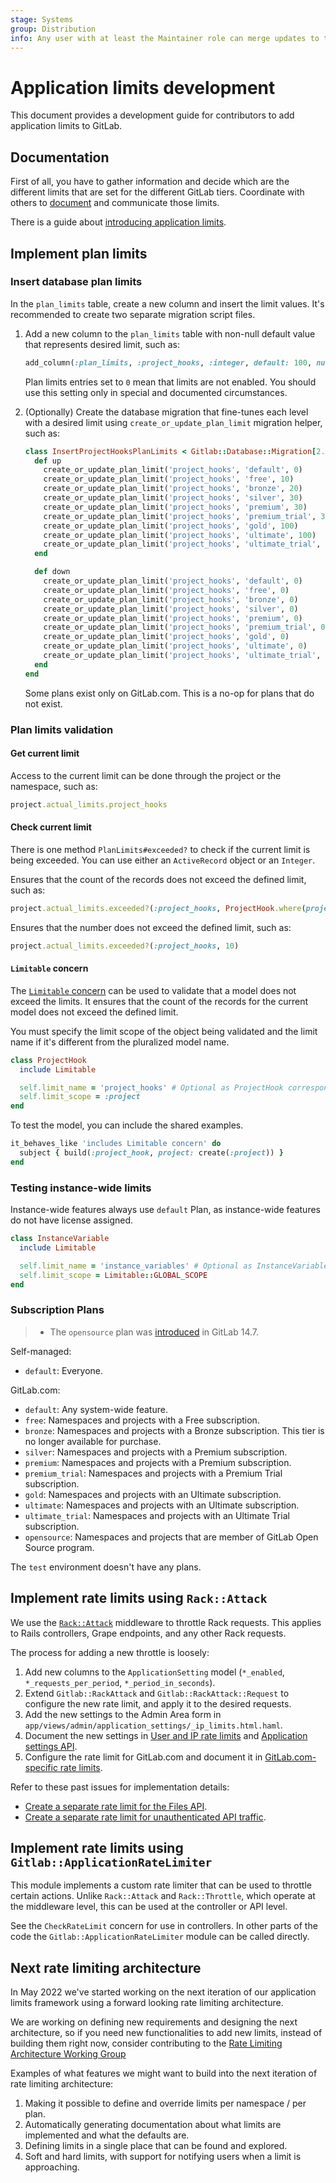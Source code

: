 ```yaml
---
stage: Systems
group: Distribution
info: Any user with at least the Maintainer role can merge updates to this content. For details, see https://docs.gitlab.com/ee/development/development_processes.html#development-guidelines-review.
---
```


# Application limits development

This document provides a development guide for contributors to add application
limits to GitLab.

## Documentation

First of all, you have to gather information and decide which are the different
limits that are set for the different GitLab tiers. Coordinate with others to [document](../administration/instance_limits.md)
and communicate those limits.

There is a guide about [introducing application limits](https://handbook.gitlab.com/handbook/product/product-processes/#introducing-application-limits).

## Implement plan limits

### Insert database plan limits

In the `plan_limits` table, create a new column and insert the limit values.
It's recommended to create two separate migration script files.

1. Add a new column to the `plan_limits` table with non-null default value that
   represents desired limit, such as:

   ```ruby
   add_column(:plan_limits, :project_hooks, :integer, default: 100, null: false)
   ```

   Plan limits entries set to `0` mean that limits are not enabled. You should
   use this setting only in special and documented circumstances.

1. (Optionally) Create the database migration that fine-tunes each level with a
   desired limit using `create_or_update_plan_limit` migration helper, such as:

   ```ruby
   class InsertProjectHooksPlanLimits < Gitlab::Database::Migration[2.1]
     def up
       create_or_update_plan_limit('project_hooks', 'default', 0)
       create_or_update_plan_limit('project_hooks', 'free', 10)
       create_or_update_plan_limit('project_hooks', 'bronze', 20)
       create_or_update_plan_limit('project_hooks', 'silver', 30)
       create_or_update_plan_limit('project_hooks', 'premium', 30)
       create_or_update_plan_limit('project_hooks', 'premium_trial', 30)
       create_or_update_plan_limit('project_hooks', 'gold', 100)
       create_or_update_plan_limit('project_hooks', 'ultimate', 100)
       create_or_update_plan_limit('project_hooks', 'ultimate_trial', 100)
     end

     def down
       create_or_update_plan_limit('project_hooks', 'default', 0)
       create_or_update_plan_limit('project_hooks', 'free', 0)
       create_or_update_plan_limit('project_hooks', 'bronze', 0)
       create_or_update_plan_limit('project_hooks', 'silver', 0)
       create_or_update_plan_limit('project_hooks', 'premium', 0)
       create_or_update_plan_limit('project_hooks', 'premium_trial', 0)
       create_or_update_plan_limit('project_hooks', 'gold', 0)
       create_or_update_plan_limit('project_hooks', 'ultimate', 0)
       create_or_update_plan_limit('project_hooks', 'ultimate_trial', 0)
     end
   end
   ```

   Some plans exist only on GitLab.com. This is a no-op for plans
   that do not exist.

### Plan limits validation

#### Get current limit

Access to the current limit can be done through the project or the namespace,
such as:

```ruby
project.actual_limits.project_hooks
```

#### Check current limit

There is one method `PlanLimits#exceeded?` to check if the current limit is
being exceeded. You can use either an `ActiveRecord` object or an `Integer`.

Ensures that the count of the records does not exceed the defined limit, such as:

```ruby
project.actual_limits.exceeded?(:project_hooks, ProjectHook.where(project: project))
```

Ensures that the number does not exceed the defined limit, such as:

```ruby
project.actual_limits.exceeded?(:project_hooks, 10)
```

#### `Limitable` concern

The [`Limitable` concern](https://gitlab.com/gitlab-org/gitlab/-/blob/master/app/models/concerns/limitable.rb)
can be used to validate that a model does not exceed the limits. It ensures
that the count of the records for the current model does not exceed the defined
limit.

You must specify the limit scope of the object being validated
and the limit name if it's different from the pluralized model name.

```ruby
class ProjectHook
  include Limitable

  self.limit_name = 'project_hooks' # Optional as ProjectHook corresponds with project_hooks
  self.limit_scope = :project
end
```

To test the model, you can include the shared examples.

```ruby
it_behaves_like 'includes Limitable concern' do
  subject { build(:project_hook, project: create(:project)) }
end
```

### Testing instance-wide limits

Instance-wide features always use `default` Plan, as instance-wide features
do not have license assigned.

```ruby
class InstanceVariable
  include Limitable

  self.limit_name = 'instance_variables' # Optional as InstanceVariable corresponds with instance_variables
  self.limit_scope = Limitable::GLOBAL_SCOPE
end
```

### Subscription Plans

> - The `opensource` plan was [introduced](https://gitlab.com/gitlab-org/gitlab/-/issues/346399) in GitLab 14.7.

Self-managed:

- `default`: Everyone.

GitLab.com:

- `default`: Any system-wide feature.
- `free`: Namespaces and projects with a Free subscription.
- `bronze`: Namespaces and projects with a Bronze subscription. This tier is no longer available for purchase.
- `silver`: Namespaces and projects with a Premium subscription.
- `premium`: Namespaces and projects with a Premium subscription.
- `premium_trial`: Namespaces and projects with a Premium Trial subscription.
- `gold`: Namespaces and projects with an Ultimate subscription.
- `ultimate`: Namespaces and projects with an Ultimate subscription.
- `ultimate_trial`: Namespaces and projects with an Ultimate Trial subscription.
- `opensource`: Namespaces and projects that are member of GitLab Open Source program.

The `test` environment doesn't have any plans.

## Implement rate limits using `Rack::Attack`

We use the [`Rack::Attack`](https://github.com/rack/rack-attack) middleware to throttle Rack requests.
This applies to Rails controllers, Grape endpoints, and any other Rack requests.

The process for adding a new throttle is loosely:

1. Add new columns to the `ApplicationSetting` model (`*_enabled`, `*_requests_per_period`, `*_period_in_seconds`).
1. Extend `Gitlab::RackAttack` and `Gitlab::RackAttack::Request` to configure the new rate limit,
  and apply it to the desired requests.
1. Add the new settings to the Admin Area form in `app/views/admin/application_settings/_ip_limits.html.haml`.
1. Document the new settings in [User and IP rate limits](../administration/settings/user_and_ip_rate_limits.md) and [Application settings API](../api/settings.md).
1. Configure the rate limit for GitLab.com and document it in [GitLab.com-specific rate limits](../user/gitlab_com/index.md#gitlabcom-specific-rate-limits).

Refer to these past issues for implementation details:

- [Create a separate rate limit for the Files API](https://gitlab.com/gitlab-org/gitlab/-/issues/335075).
- [Create a separate rate limit for unauthenticated API traffic](https://gitlab.com/gitlab-org/gitlab/-/issues/335300).

## Implement rate limits using `Gitlab::ApplicationRateLimiter`

This module implements a custom rate limiter that can be used to throttle
certain actions. Unlike `Rack::Attack` and `Rack::Throttle`, which operate at
the middleware level, this can be used at the controller or API level.

See the `CheckRateLimit` concern for use in controllers. In other parts of the code
the `Gitlab::ApplicationRateLimiter` module can be called directly.

## Next rate limiting architecture

In May 2022 we've started working on the next iteration of our application
limits framework using a forward looking rate limiting architecture.

We are working on defining new requirements and designing the next
architecture, so if you need new functionalities to add new limits, instead of
building them right now, consider contributing to the
[Rate Limiting Architecture Working Group](https://about.gitlab.com/company/team/structure/working-groups/rate-limit-architecture/)

Examples of what features we might want to build into the next iteration of
rate limiting architecture:

1. Making it possible to define and override limits per namespace / per plan.
1. Automatically generating documentation about what limits are implemented and
   what the defaults are.
1. Defining limits in a single place that can be found and explored.
1. Soft and hard limits, with support for notifying users when a limit is
   approaching.
